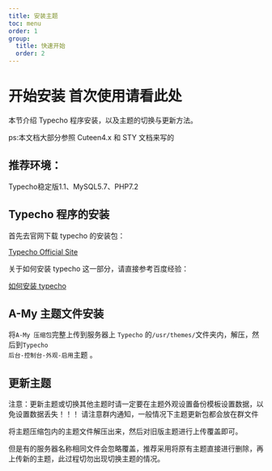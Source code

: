 ```yaml
---
title: 安装主题
toc: menu
order: 1
group:
  title: 快速开始
  order: 2
---
```


# 开始安装 <Badge>首次使用请看此处</Badge>

本节介绍 Typecho 程序安装，以及主题的切换与更新方法。

ps:本文档大部分参照 Cuteen4.x 和 STY 文档来写的

## 推荐环境：

<Alert type="info">
Typecho稳定版1.1、MySQL5.7、PHP7.2
</Alert>

## Typecho 程序的安装

首先去官网下载 typecho 的安装包：

[Typecho Official Site](http://typecho.org/)

关于如何安装 typecho 这一部分，请直接参考百度经验：

[如何安装 typecho](https://jingyan.baidu.com/article/ceb9fb10b8fba78cad2ba01a.html)

## A-My 主题文件安装

将<code>A-My 压缩包</code>完整上传到服务器上 <code>Typecho</code> 的<code>/usr/themes/</code>文件夹内，解压，然后到<code>Typecho 后台-控制台-外观-启用</code>主题 。

## 更新主题

<Alert type="warning">
注意：更新主题或切换其他主题时请一定要在主题外观设置备份模板设置数据，以免设置数据丢失！！！
</Alert>
请注意群内通知，一般情况下主题更新包都会放在群文件

将主题压缩包内的主题文件解压出来，然后对旧版主题进行上传覆盖即可。

但是有的服务器名称相同文件会忽略覆盖，推荐采用将原有主题直接进行删除，再上传新的主题，此过程切勿出现切换主题的情况。
